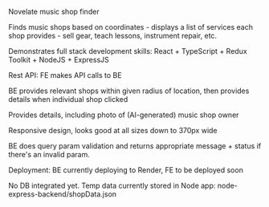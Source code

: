Novelate music shop finder

Finds music shops based on coordinates - displays a list of services each shop provides - sell gear, teach lessons, instrument repair, etc.

Demonstrates full stack development skills: React + TypeScript + Redux Toolkit + NodeJS + ExpressJS

Rest API: FE makes API calls to BE

BE provides relevant shops within given radius of location, then provides details when individual shop clicked

Provides details, including photo of (AI-generated) music shop owner

Responsive design, looks good at all sizes down to 370px wide

BE does query param validation and returns appropriate message + status if there's an invalid param.

Deployment:  BE currently deploying to Render, FE to be deployed soon

No DB integrated yet.  Temp data currently stored in Node app: node-express-backend/shopData.json
